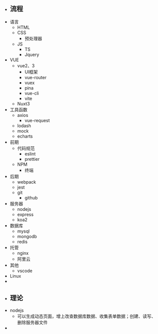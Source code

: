 - ## 流程
- 语言
	- HTML
	- CSS
		- 预处理器
	- JS
		- TS
		- Jquery
- VUE
	- vue2、3
		- UI框架
		- vue-router
		- vuex
		- pina
		- vue-cli
		- vite
	- Nuxt3
- 工具函数
	- axios
		- vue-request
	- lodash
	- mock
	- echarts
- 前期
	- 代码规范
		- eslint
		- prettier
	- NPM
		- 终端
- 后期
	- webpack
	- jest
	- git
		- github
- 服务器
	- nodejs
	- express
	- koa2
- 数据库
	- mysql
	- mongodb
	- redis
- 托管
	- nginx
	- 阿里云
- 其他
	- vscode
- Linux
-
- ## 理论
- nodejs
	- 可以生成动态页面，增上改查数据库数据、收集表单数据；创建、读写、删除服务器文件
-